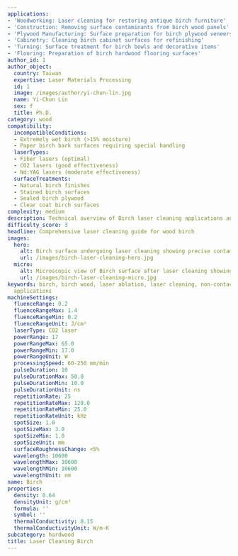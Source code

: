 ```yaml
---
applications:
- 'Woodworking: Laser cleaning for restoring antique birch furniture'
- 'Construction: Removing surface contaminants from birch wood panels'
- 'Plywood Manufacturing: Surface preparation for birch plywood veneers'
- 'Cabinetry: Cleaning birch cabinet surfaces for refinishing'
- 'Turning: Surface treatment for birch bowls and decorative items'
- 'Flooring: Preparation of birch hardwood flooring surfaces'
author_id: 1
author_object:
  country: Taiwan
  expertise: Laser Materials Processing
  id: 1
  image: /images/author/yi-chun-lin.jpg
  name: Yi-Chun Lin
  sex: f
  title: Ph.D.
category: wood
compatibility:
  incompatibleConditions:
  - Extremely wet birch (>15% moisture)
  - Paper birch bark surfaces requiring special handling
  laserTypes:
  - Fiber lasers (optimal)
  - CO2 lasers (good effectiveness)
  - Nd:YAG lasers (moderate effectiveness)
  surfaceTreatments:
  - Natural birch finishes
  - Stained birch surfaces
  - Sealed birch plywood
  - Clear coat birch surfaces
complexity: medium
description: Technical overview of Birch laser cleaning applications and parameters
difficulty_score: 3
headline: Comprehensive laser cleaning guide for wood birch
images:
  hero:
    alt: Birch surface undergoing laser cleaning showing precise contamination removal
    url: /images/birch-laser-cleaning-hero.jpg
  micro:
    alt: Microscopic view of Birch surface after laser cleaning showing detailed surface structure
    url: /images/birch-laser-cleaning-micro.jpg
keywords: birch, birch wood, laser ablation, laser cleaning, non-contact cleaning, woodworking applications, construction
  applications
machineSettings:
  fluenceRange: 0.2
  fluenceRangeMax: 1.4
  fluenceRangeMin: 0.2
  fluenceRangeUnit: J/cm²
  laserType: CO2 laser
  powerRange: 17
  powerRangeMax: 65.0
  powerRangeMin: 17.0
  powerRangeUnit: W
  processingSpeed: 60-250 mm/min
  pulseDuration: 10
  pulseDurationMax: 50.0
  pulseDurationMin: 10.0
  pulseDurationUnit: ns
  repetitionRate: 25
  repetitionRateMax: 120.0
  repetitionRateMin: 25.0
  repetitionRateUnit: kHz
  spotSize: 1.0
  spotSizeMax: 3.0
  spotSizeMin: 1.0
  spotSizeUnit: mm
  surfaceRoughnessChange: <5%
  wavelength: 10600
  wavelengthMax: 10600
  wavelengthMin: 10600
  wavelengthUnit: nm
name: Birch
properties:
  density: 0.64
  densityUnit: g/cm³
  formula: ''
  symbol: ''
  thermalConductivity: 0.15
  thermalConductivityUnit: W/m·K
subcategory: hardwood
title: Laser Cleaning Birch
---
```

